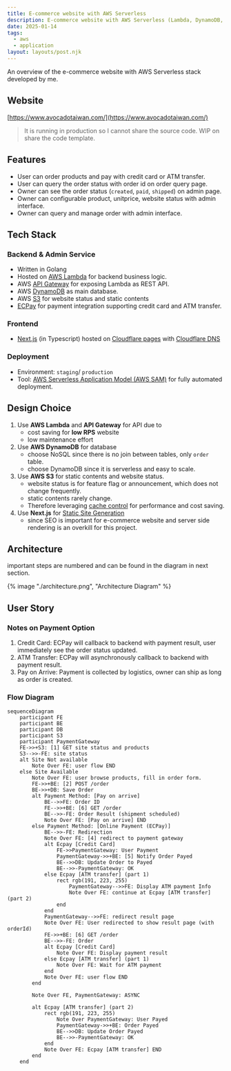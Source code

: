 ```yaml
---
title: E-commerce website with AWS Serverless
description: E-commerce website with AWS Serverless (Lambda, DynamoDB, S3, API Gateway)
date: 2025-01-14
tags:
  - aws
  - application
layout: layouts/post.njk
---
```


An overview of the e-commerce website with AWS Serverless stack developed by me.

## Website
[https://www.avocadotaiwan.com/](https://www.avocadotaiwan.com/)

> It is running in production so I cannot share the source code. WIP on share the code template.

## Features
- User can order products and pay with credit card or ATM transfer.
- User can query the order status with order id on order query page.
- Owner can see the order status (`created`, `paid`, `shipped`) on admin page.
- Owner can configurable product, unitprice, website status with admin interface.
- Owner can query and manage order with admin interface.

## Tech Stack
### Backend & Admin Service
- Written in Golang 
- Hosted on [AWS Lambda](https://aws.amazon.com/lambda/) for backend business logic.
- AWS [API Gateway](https://aws.amazon.com/api-gateway/) for exposing Lambda as REST API.
- AWS [DynamoDB](https://aws.amazon.com/pm/dynamodb/) as main database.
- AWS [S3](https://aws.amazon.com/s3/) for website status and static contents
- [ECPay](https://corp.ecpay.com.tw/ecpay_en/) for payment integration supporting credit card and ATM transfer.

### Frontend
- [Next.js](https://nextjs.org/) (in Typescript) hosted on [Cloudflare pages](https://pages.cloudflare.com/) with [Cloudflare DNS](https://www.cloudflare.com/application-services/products/dns/)

### Deployment
- Environment: `staging`/ `production`
- Tool: [AWS Serverless Application Model (AWS SAM)](https://docs.aws.amazon.com/serverless-application-model/latest/developerguide/what-is-sam.html) for fully automated deployment.

## Design Choice
1. Use **AWS Lambda** and **API Gateway** for API due to 
    - cost saving for **low RPS** website 
    - low maintenance effort
1. Use **AWS DynamoDB** for database 
    - choose NoSQL since there is no join between tables, only `order` table.
    - choose DynamoDB since it is serverless and easy to scale.
1. Use **AWS S3** for static contents and website status.
    - website status is for feature flag or announcement, which does not change frequently.
    - static contents rarely change.
    - Therefore leveraging [cache control](https://docs.aws.amazon.com/whitepapers/latest/build-static-websites-aws/controlling-how-long-amazon-s3-content-is-cached-by-amazon-cloudfront.html) for performance and cost saving.
1. Use **Next.js** for [Static Site Generation](https://nextjs.org/docs/pages/building-your-application/rendering/static-site-generation) 
    - since SEO is important for e-commerce website and server side rendering is an overkill for this project.

## Architecture
important steps are numbered and can be found in the diagram in next section.

{% image "./architecture.png", "Architecture Diagram" %}

## User Story

### Notes on Payment Option
1. Credit Card: ECPay will callback to backend with payment result, user immediately see the order status updated.
2. ATM Transfer: ECPay will asynchronously callback to backend with payment result.
3. Pay on Arrive: Payment is collected by logistics, owner can ship as long as order is created.

### Flow Diagram

```mermaid
sequenceDiagram
    participant FE
    participant BE
    participant DB
    participant S3
    participant PaymentGateway
    FE->>+S3: [1] GET site status and products
    S3-->>-FE: site status
    alt Site Not available
        Note Over FE: user flow END
    else Site Available
        Note Over FE: user browse products, fill in order form.
        FE->>+BE: [2] POST /order
        BE->>+DB: Save Order
        alt Payment Method: [Pay on arrive]
            BE-->>FE: Order ID
            FE-->>+BE: [6] GET /order
            BE-->>-FE: Order Result (shipment scheduled)
            Note Over FE: [Pay on arrive] END
        else Payment Method: [Online Payment (ECPay)]
            BE-->>-FE: Redirection
            Note Over FE: [4] redirect to payment gateway
            alt Ecpay [Credit Card]
                FE->>PaymentGateway: User Payment
                PaymentGateway->>+BE: [5] Notify Order Payed
                BE-->>DB: Update Order to Payed
                BE-->>-PaymentGateway: OK
            else Ecpay [ATM transfer] (part 1)
                rect rgb(191, 223, 255)
                    PaymentGateway-->>FE: Display ATM payment Info
                    Note Over FE: continue at Ecpay [ATM transfer] (part 2)
                end
            end
            PaymentGateway-->>FE: redirect result page
            Note Over FE: User redirected to show result page (with orderId)
            FE->>+BE: [6] GET /order
            BE-->>-FE: Order
            alt Ecpay [Credit Card]
                Note Over FE: Display payment result
            else Ecpay [ATM transfer] (part 1)
                Note Over FE: Wait for ATM payment
            end
            Note Over FE: user flow END
        end

        Note Over FE, PaymentGateway: ASYNC

        alt Ecpay [ATM transfer] (part 2)
            rect rgb(191, 223, 255)
                Note Over PaymentGateway: User Payed
                PaymentGateway->>+BE: Order Payed
                BE-->>DB: Update Order Payed
                BE-->>-PaymentGateway: OK
            end
            Note Over FE: Ecpay [ATM transfer] END
        end
    end
```


